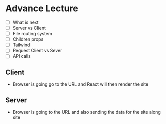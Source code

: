 # Advance Lecture

- [ ] What is next
- [ ] Server vs Client
- [ ] File routing system
- [ ] Children props
- [ ] Tailwind
- [ ] Request Client vs Sever
- [ ] API calls

## Client

- Browser is going go to the URL and React will then render the site

## Server

- Browser is going to the URL and also sending the data for the site along site
